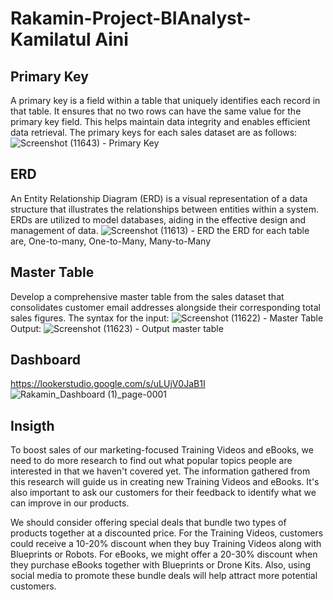 # Rakamin-Project-BIAnalyst-Kamilatul Aini

## Primary Key
A primary key is a field within a table that uniquely identifies each record in that table. It ensures that no two rows can have the same value for the primary key field. This helps maintain data integrity and enables efficient data retrieval. The primary keys for each sales dataset are as follows:
![Screenshot (11643) - Primary Key](https://github.com/user-attachments/assets/a2e5ed83-9cfc-4550-9c39-59b1f658e576)


## ERD
An Entity Relationship Diagram (ERD) is a visual representation of a data structure that illustrates the relationships between entities within a system. ERDs are utilized to model databases, aiding in the effective design and management of data.
![Screenshot (11613) - ERD](https://github.com/user-attachments/assets/d2003423-571e-4d6e-a134-5c0b7d931994)
the ERD for each table are, One-to-many, One-to-Many, Many-to-Many

## Master Table
Develop a comprehensive master table from the sales dataset that consolidates customer email addresses alongside their corresponding total sales figures. The syntax for the input:
![Screenshot (11622) - Master Table](https://github.com/user-attachments/assets/36b10957-bc03-4a49-ad89-ea7fa815521e)
Output:
![Screenshot (11623) - Output master table](https://github.com/user-attachments/assets/4e1ad210-e843-41b5-95ea-b12af41f87c6)


## Dashboard
https://lookerstudio.google.com/s/uLUjV0JaB1I
![Rakamin_Dashboard (1)_page-0001](https://github.com/user-attachments/assets/8bd8e0f3-f18c-4a9f-8d3e-dc77d3bc9960)


## Insigth
To boost sales of our marketing-focused Training Videos and eBooks, we need to do more research to find out what popular topics people are interested in that we haven't covered yet. The information gathered from this research will guide us in creating new Training Videos and eBooks. It's also important to ask our customers for their feedback to identify what we can improve in our products.

We should consider offering special deals that bundle two types of products together at a discounted price. For the Training Videos, customers could receive a 10-20% discount when they buy Training Videos along with Blueprints or Robots. For eBooks, we might offer a 20-30% discount when they purchase eBooks together with Blueprints or Drone Kits. Also, using social media to promote these bundle deals will help attract more potential customers.


